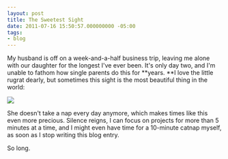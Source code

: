 ```yaml
---
layout: post
title: The Sweetest Sight
date: 2011-07-16 15:50:57.000000000 -05:00
tags:
- blog
---
```

My husband is off on a week-and-a-half business trip, leaving me alone with our daughter for the longest I've ever been. It's only day two, and I'm unable to fathom how single parents do this for **years. **I love the little rugrat dearly, but sometimes this sight is the most beautiful thing in the world:

<img src="http://lh6.ggpht.com/-FeisqWpYH3k/TiIFt7fU1uI/AAAAAAAAAIA/WbcvtLRTsQk/w500/198.jpg" />

She doesn't take a nap every day anymore, which makes times like this even more precious. Silence reigns, I can focus on projects for more than 5 minutes at a time, and I might even have time for a 10-minute catnap myself, as soon as I stop writing this blog entry.

So long.
